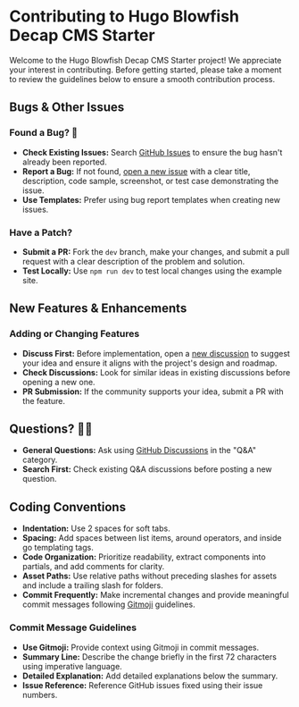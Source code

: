 # Contributing to Hugo Blowfish Decap CMS Starter

Welcome to the Hugo Blowfish Decap CMS Starter project! We appreciate your interest in contributing. Before getting started, please take a moment to review the guidelines below to ensure a smooth contribution process.

## Bugs & Other Issues

### Found a Bug? 🐛

- **Check Existing Issues:** Search [GitHub Issues](https://github.com/Armoghan-ul-Mohmin/Hugo-Blowfish-Decap-CMS-Module/issues) to ensure the bug hasn't already been reported.
- **Report a Bug:** If not found, [open a new issue](https://github.com/Armoghan-ul-Mohmin/Hugo-Blowfish-Decap-CMS-Module/issues/new) with a clear title, description, code sample, screenshot, or test case demonstrating the issue.
- **Use Templates:** Prefer using bug report templates when creating new issues.

### Have a Patch?

- **Submit a PR:** Fork the `dev` branch, make your changes, and submit a pull request with a clear description of the problem and solution.
- **Test Locally:** Use `npm run dev` to test local changes using the example site.

## New Features & Enhancements

### Adding or Changing Features

- **Discuss First:** Before implementation, open a [new discussion](https://github.com/Armoghan-ul-Mohmin/Hugo-Blowfish-Decap-CMS-Module/discussions/new) to suggest your idea and ensure it aligns with the project's design and roadmap.
- **Check Discussions:** Look for similar ideas in existing discussions before opening a new one.
- **PR Submission:** If the community supports your idea, submit a PR with the feature.

## Questions? 🙋‍♀️

- **General Questions:** Ask using [GitHub Discussions](https://github.com/Armoghan-ul-Mohmin/Hugo-Blowfish-Decap-CMS-Module/discussions) in the "Q&A" category.
- **Search First:** Check existing Q&A discussions before posting a new question.

## Coding Conventions

- **Indentation:** Use 2 spaces for soft tabs.
- **Spacing:** Add spaces between list items, around operators, and inside go templating tags.
- **Code Organization:** Prioritize readability, extract components into partials, and add comments for clarity.
- **Asset Paths:** Use relative paths without preceding slashes for assets and include a trailing slash for folders.
- **Commit Frequently:** Make incremental changes and provide meaningful commit messages following [Gitmoji](https://gitmoji.dev) guidelines.

### Commit Message Guidelines

- **Use Gitmoji:** Provide context using Gitmoji in commit messages.
- **Summary Line:** Describe the change briefly in the first 72 characters using imperative language.
- **Detailed Explanation:** Add detailed explanations below the summary.
- **Issue Reference:** Reference GitHub issues fixed using their issue numbers.
